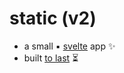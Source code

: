 # static (v2)

- a small ▪ [svelte](https://svelte.dev/) app ✨
- built [to last](https://jeffhuang.com/designed_to_last/) ⏳